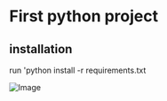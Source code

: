 # First python project

## installation
run 'python install -r requirements.txt

![Image](https://github.com/user-attachments/assets/43a7fcc5-e6e1-468c-870d-8d85e3455508)
